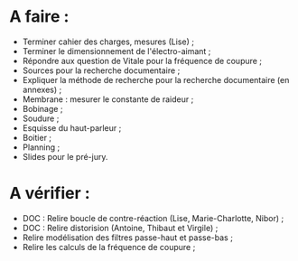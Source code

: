 A faire :
=========

- Terminer cahier des charges, mesures (Lise) ;
- Terminer le dimensionnement de l'électro-aimant ;
- Répondre aux question de Vitale pour la fréquence de coupure ;
- Sources pour la recherche documentaire ;
- Expliquer la méthode de recherche pour la recherche documentaire (en annexes) ;
- Membrane : mesurer le constante de raideur ;
- Bobinage ;
- Soudure ;
- Esquisse du haut-parleur ;
- Boitier ;
- Planning ;
- Slides pour le pré-jury.


A vérifier :
============

- DOC : Relire boucle de contre-réaction (Lise, Marie-Charlotte, Nibor) ;
- DOC : Relire distorision (Antoine, Thibaut et Virgile) ;
- Relire modélisation des filtres passe-haut et passe-bas ;
- Relire les calculs de la fréquence de coupure ;
